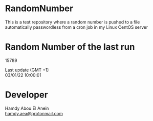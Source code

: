 # RandomNumber    
This is a test repository where a random number is pushed to a file automatically passwordless from a cron job in my Linux CentOS server    
# Random Number of the last run   
15789
      
Last update (GMT +1)    
03/01/22 10:00:01
# Developer    
Hamdy Abou El Anein   
hamdy.aea@protonmail.com
